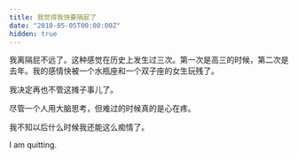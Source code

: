 ```yaml
---
title: 我觉得我快要隔屁了
date: "2010-05-05T00:00:00Z"
hidden: true
---
```

我离隔屁不远了。这种感觉在历史上发生过三次。第一次是高三的时候，第二次是去年。我的感情快被一个水瓶座和一个双子座的女生玩残了。

我决定再也不管这摊子事儿了。

尽管一个人用大脑思考，但难过的时候真的是心在疼。

我不知以后什么时候我还能这么痴情了。

I am quitting.